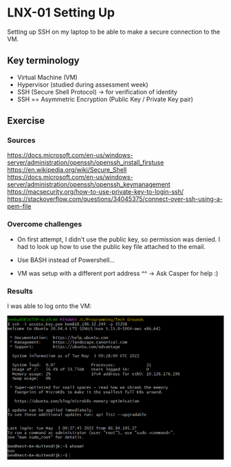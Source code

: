# LNX-01 Setting Up
Setting up SSH on my laptop to be able to make a secure connection to the VM.

## Key terminology
- Virtual Machine (VM)
- Hypervisor (studied during assessment week)
- SSH (Secure Shell Protocol) -> for verification of identity
- SSH == Asymmetric Encryption (Public Key / Private Key pair)

## Exercise
### Sources
https://docs.microsoft.com/en-us/windows-server/administration/openssh/openssh_install_firstuse  
https://en.wikipedia.org/wiki/Secure_Shell  
https://docs.microsoft.com/en-us/windows-server/administration/openssh/openssh_keymanagement  
https://macsecurity.org/how-to-use-private-key-to-login-ssh/  
https://stackoverflow.com/questions/34045375/connect-over-ssh-using-a-pem-file  

### Overcome challenges
- On first attempt, I didn't use the public key, so permission was denied. I had to look up how to use the public key file attached to the email.
- Use BASH instead of Powershell...

- VM was setup with a different port address ^^ -> Ask Casper for help :)


### Results
I was able to log onto the VM:

![Logged onto the VM](../00_includes/LNX-01.png)
